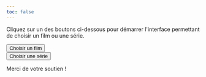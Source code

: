 ```yaml
---
toc: false
---
```


Cliquez sur un des boutons ci-dessous pour démarrer l'interface permettant
de choisir un film ou une série.

<div class="grid grid-cols-2">
  <div>
      <button onclick="window.location.href='./films'">Choisir un film</button>
  </div>
  <div>
      <button onclick="window.location.href='./shows'">Choisir une série</button>
  </div>
</div>

Merci de votre soutien !
